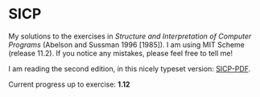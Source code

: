 # SICP
My solutions to the exercises in *Structure and Interpretation of Computer Programs* (Abelson and Sussman 1996 [1985]).
I am using MIT Scheme (release 11.2). If you notice any mistakes, please feel free to tell me!

I am reading the second edition, in this nicely typeset version: [SICP-PDF](https://github.com/sarabander/sicp-pdf).

Current progress up to exercise: **1.12**
